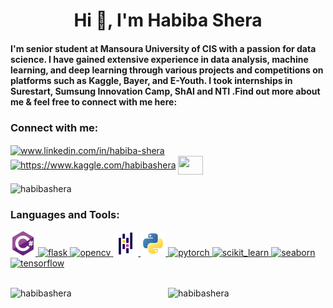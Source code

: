 <h1 align="center">Hi 👋, I'm Habiba Shera</h1>
<h4 align="left">I'm senior student at Mansoura University of CIS with a passion for data science. I have gained extensive experience in data analysis, machine learning, and deep learning through various projects and competitions on platforms such as Kaggle, Bayer, and E-Youth. I took internships in Surestart, Sumsung Innovation Camp, ShAI and NTI .Find out more about me & feel free to connect with me here:</h4>

<!-- img alt="DL" style="display:block; margin:auto;" src="https://th.bing.com/th/id/R.4b2db9fc4220cdb63e525dd5a5267f0c?rik=%2blD9MXEb2g2G4Q&riu=http%3a%2f%2fanalyticsinsight.b-cdn.net%2fwp-content%2fuploads%2f2020%2f03%2fAI_Animated.gif&ehk=77G%2bba9UEcx8ZG%2bZ2JGTfrLQamA6v4kDkaogc6nt9F4%3d&risl=&pid=ImgRaw&r=0"-->


<h3 align="left">Connect with me:</h3>
<p align="left">
<a href="https://www.linkedin.com/in/habiba-shera" target="blank"><img align="center" src="https://raw.githubusercontent.com/rahuldkjain/github-profile-readme-generator/master/src/images/icons/Social/linked-in-alt.svg" alt="www.linkedin.com/in/habiba-shera" height="30" width="40" /></a>
<a href="https://www.kaggle.com/habibashera" target="blank"><img align="center" src="https://raw.githubusercontent.com/rahuldkjain/github-profile-readme-generator/master/src/images/icons/Social/kaggle.svg" alt="https://www.kaggle.com/habibashera" height="30" width="40" /></a>
<a href="mailto:habibashera128@gmail.com" target="blank"><img align="center" src="https://th.bing.com/th/id/OIP.d40vJE3amXKFXmaNgaHGWwHaFq?pid=ImgDet&rs=1" height="30" width="40" /></a>
</p>


<p align="left"> <img src="https://komarev.com/ghpvc/?username=habibashera&label=Profile%20views&color=0e75b6&style=flat" alt="habibashera" /> </p>

<h3 align="left">Languages and Tools:</h3>
<p align="left"> <a href="https://www.w3schools.com/cs/" target="_blank" rel="noreferrer"> <img src="https://raw.githubusercontent.com/devicons/devicon/master/icons/csharp/csharp-original.svg" alt="csharp" width="40" height="40"/> </a> <a href="https://flask.palletsprojects.com/" target="_blank" rel="noreferrer"> <img src="https://www.vectorlogo.zone/logos/pocoo_flask/pocoo_flask-icon.svg" alt="flask" width="40" height="40"/> </a> <a href="https://opencv.org/" target="_blank" rel="noreferrer"> <img src="https://www.vectorlogo.zone/logos/opencv/opencv-icon.svg" alt="opencv" width="40" height="40"/> </a> <a href="https://pandas.pydata.org/" target="_blank" rel="noreferrer"> <img src="https://raw.githubusercontent.com/devicons/devicon/2ae2a900d2f041da66e950e4d48052658d850630/icons/pandas/pandas-original.svg" alt="pandas" width="40" height="40"/> </a> <a href="https://www.python.org" target="_blank" rel="noreferrer"> <img src="https://raw.githubusercontent.com/devicons/devicon/master/icons/python/python-original.svg" alt="python" width="40" height="40"/> </a> <a href="https://pytorch.org/" target="_blank" rel="noreferrer"> <img src="https://www.vectorlogo.zone/logos/pytorch/pytorch-icon.svg" alt="pytorch" width="40" height="40"/> </a> <a href="https://scikit-learn.org/" target="_blank" rel="noreferrer"> <img src="https://upload.wikimedia.org/wikipedia/commons/0/05/Scikit_learn_logo_small.svg" alt="scikit_learn" width="40" height="40"/> </a> <a href="https://seaborn.pydata.org/" target="_blank" rel="noreferrer"> <img src="https://seaborn.pydata.org/_images/logo-mark-lightbg.svg" alt="seaborn" width="40" height="40"/> </a> <a href="https://www.tensorflow.org" target="_blank" rel="noreferrer"> <img src="https://www.vectorlogo.zone/logos/tensorflow/tensorflow-icon.svg" alt="tensorflow" width="40" height="40"/> </a> </p>
<br>
<div style="display: flex; flex-wrap: wrap;">
  <img src="https://github-readme-streak-stats.herokuapp.com/?user=habibashera&" alt="habibashera" style="width: 50%;">
  <img src="https://github-readme-stats.vercel.app/api?username=HabibaShera&show_icons=true" alt="habibashera" style="width: 47%;">
</div>
